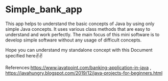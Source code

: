 # Simple_bank_app
This app helps to understand the basic concepts of Java by using only simple Java concepts.
It uses various class methods that are easy to understand and work perfectly.
The main focus of this mini software is to develop simple software without any usage of difficult concepts.

Hope you can understand my standalone concept with this Document specified here✌️✌️

References:https://www.javatpoint.com/banking-application-in-java      ,
           https://javahungry.blogspot.com/2019/12/java-projects-for-beginners.html


